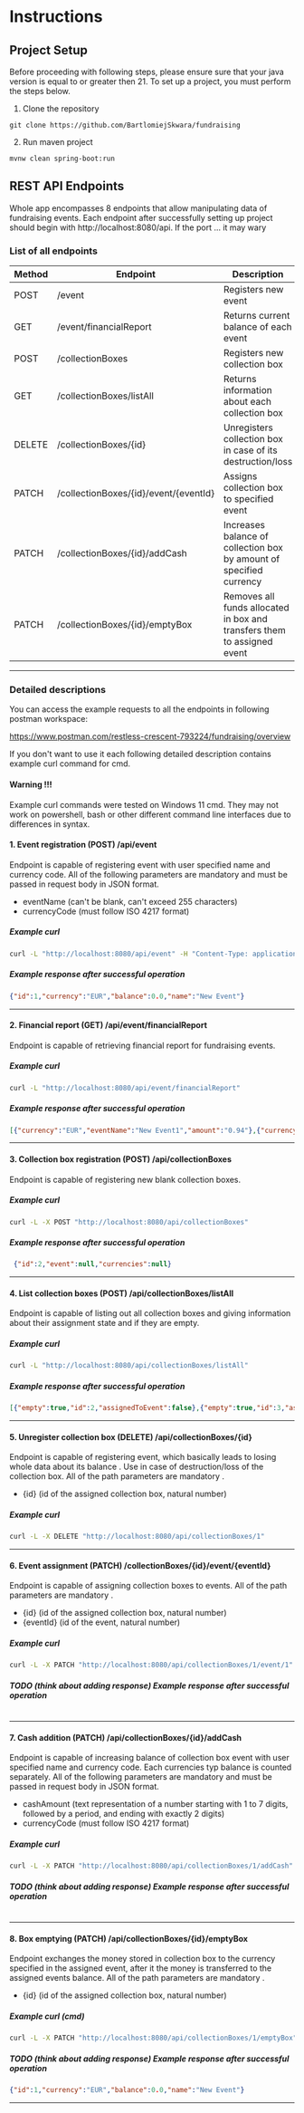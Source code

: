 # Instructions
## Project Setup
Before proceeding with following steps, please ensure sure that your java version is equal to or greater then 21.
To set up a project, you must perform the steps below.
1. Clone the repository 
```
git clone https://github.com/BartlomiejSkwara/fundraising
```
2. Run maven project
```
mvnw clean spring-boot:run
```

## REST API Endpoints
Whole app encompasses 8 endpoints that allow manipulating data of fundraising events.
Each endpoint after successfully setting up project should begin with http://localhost:8080/api.
If the port ... it may wary

### List of all endpoints 

| Method | Endpoint                              | Description                                                             |
|--------|---------------------------------------|-------------------------------------------------------------------------|
| POST   | /event                                | Registers new event                                                     |
| GET    | /event/financialReport                | Returns current balance of each event                                   |
| POST   | /collectionBoxes                      | Registers new collection box                                            |
| GET    | /collectionBoxes/listAll              | Returns information about each collection box                           |
| DELETE | /collectionBoxes/{id}                 | Unregisters collection box in case of its destruction/loss              |
| PATCH  | /collectionBoxes/{id}/event/{eventId} | Assigns collection box to specified event                               |
| PATCH  | /collectionBoxes/{id}/addCash         | Increases balance of collection box by amount of specified currency     |
| PATCH  | /collectionBoxes/{id}/emptyBox        | Removes all funds allocated in box and transfers them to assigned event |
****
### Detailed descriptions
You can access the example requests to all the endpoints in following postman workspace:

https://www.postman.com/restless-crescent-793224/fundraising/overview

If you don't want to use it each following detailed description contains example curl command for cmd.

#### Warning !!!

Example curl commands were tested on Windows 11 cmd. They  may not work on powershell, bash or other different command line interfaces due to differences in syntax.  
#### 1. Event registration (POST) /api/event
Endpoint is capable of registering event with user specified name and currency code.
All of the following parameters are mandatory and must be passed in request body in JSON format.
- eventName (can't be blank, can't exceed 255 characters)
- currencyCode (must follow ISO 4217 format)
##### Example curl
```cmd
curl -L "http://localhost:8080/api/event" -H "Content-Type: application/json" -d "{\"eventName\": \"New Event\" , \"currencyCode\": \"EUR\"  }", 
```
##### Example response after successful operation
```json
{"id":1,"currency":"EUR","balance":0.0,"name":"New Event"}
```
****

#### 2. Financial report (GET) /api/event/financialReport
Endpoint is capable of retrieving financial report for fundraising events.
##### Example curl
```cmd
curl -L "http://localhost:8080/api/event/financialReport"
```
##### Example response after successful operation
```json
[{"currency":"EUR","eventName":"New Event1","amount":"0.94"},{"currency":"EUR","eventName":"New Event2","amount":"0.00"}]
```
****

#### 3. Collection box registration (POST) /api/collectionBoxes
Endpoint is capable of registering new blank collection boxes.

##### Example curl
```cmd
curl -L -X POST "http://localhost:8080/api/collectionBoxes"
```
##### Example response after successful operation
```json
 {"id":2,"event":null,"currencies":null}
```
****
####  4. List collection boxes (POST) /api/collectionBoxes/listAll
Endpoint is capable of listing out all collection boxes and giving information about their assignment state and if they are empty.
##### Example curl
```cmd
curl -L "http://localhost:8080/api/collectionBoxes/listAll"
```
##### Example response after successful operation
```json
[{"empty":true,"id":2,"assignedToEvent":false},{"empty":true,"id":3,"assignedToEvent":false},{"empty":false,"id":1,"assignedToEvent":true}]
```
****
#### 5. Unregister collection box (DELETE) /api/collectionBoxes/{id}
Endpoint is capable of registering event, which basically leads to losing whole data about its balance . Use in case of destruction/loss of the collection box.
All of the path parameters are mandatory .
- {id} (id of the assigned collection box, natural number)
##### Example curl
```cmd
curl -L -X DELETE "http://localhost:8080/api/collectionBoxes/1"
```

****



####  6. Event assignment (PATCH) /collectionBoxes/{id}/event/{eventId}
Endpoint is capable of assigning collection boxes to events.
All of the path parameters are mandatory .
- {id}  (id of the assigned collection box, natural number)  
- {eventId} (id of the event, natural number)
  
##### Example curl
```cmd
curl -L -X PATCH "http://localhost:8080/api/collectionBoxes/1/event/1"
```
##### TODO (think about adding response) Example response after successful operation
```json
```
****



####  7. Cash addition (PATCH) /api/collectionBoxes/{id}/addCash
Endpoint is capable of increasing balance of collection box event with user specified name and currency code. Each currencies typ balance is counted separately.
All of the following parameters are mandatory and must be passed in request body in JSON format.
- cashAmount (text representation of a number starting with 1 to 7 digits, followed by a period, and ending with exactly 2 digits)
- currencyCode (must follow ISO 4217 format)

##### Example curl
```cmd
curl -L -X PATCH "http://localhost:8080/api/collectionBoxes/1/addCash" -H "Content-Type: application/json" -d "{ \"currencyCode\": \"PLN\", \"cashAmount\": \"01.00\" }"
```
##### TODO (think about adding response) Example response after successful operation
```json
```
****


#### 8. Box emptying (PATCH) /api/collectionBoxes/{id}/emptyBox
Endpoint exchanges the money stored in collection box to the currency specified in the assigned event, after it the money is transferred to the assigned events balance.
All of the path parameters are mandatory .
- {id}  (id of the assigned collection box, natural number)
##### Example curl (cmd)
```cmd
curl -L -X PATCH "http://localhost:8080/api/collectionBoxes/1/emptyBox"
```
##### TODO (think about adding response) Example response after successful operation
```json
{"id":1,"currency":"EUR","balance":0.0,"name":"New Event"}
```

****
